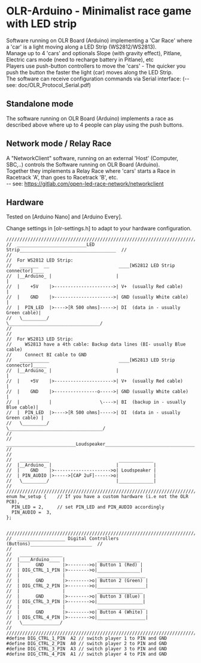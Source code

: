 # OLR-Arduino - Minimalist race game with LED strip
Software running on OLR Board (Arduino) implementing a 'Car Race' where a 'car' is a light moving along a LED Strip (WS2812/WS2813).  
Manage up to 4 'cars' and optionals Slope (with gravity effect), Pitlane, Electric cars mode (need to recharge battery in Pitlane), etc    
Players use push-button controllers to move the 'cars' - The quicker you push the button the faster the light (car) moves along the LED Strip.  
The software can receive configuration commands via Serial interface:  (--see: doc/OLR_Protocol_Serial.pdf)

## Standalone mode
The software running on OLR Board (Arduino) implements a race as described above where up to 4 people can play using the push buttons. 

## Network mode / Relay Race
A "NetworkClient" software, running on an external 'Host' (Computer, SBC,..) controls the Software running on OLR Board (Arduino).  
Together they implements a Relay Race where 'cars' starts a Race in Racetrack 'A', than goes to Racetrack 'B', etc.   
-- see: https://gitlab.com/open-led-race-network/networkclient

## Hardware
Tested on [Arduino Nano] and [Arduino Every].  

Change settings in [olr-settings.h] to adapt to your hardware configuration.

```
///////////////////////////////////////////////////////////////////////////////
//  __________________________LED Strip____________________________________  //
//   
//  For WS2812 LED Strip: 
//   _______  __                          ____[WS2812 LED Strip connector]____
//  |__Arduino_ |                        |                                    |
//  |    +5V    |>---------------------->| V+  (usually Red cable)            |
//  |    GND    |>---------------------->| GND (usually White cable)          |
//  |  PIN_LED  |>---->[R 500 ohms]----->| DI  (data in - usually Green cable)|
//   \_________/                          \__________________________________/
//
//
//  For WS2813 LED Strip: 
//     WS2813 have a 4th cable: Backup data lines (BI- usually Blue cable)
//     Connect BI cable to GND 
//   ___________                          ____[WS2813 LED Strip connector]_____
//  |__Arduino_ |                        |                                     |
//  |    +5V    |>---------------------->| V+  (usually Red cable)             |
//  |    GND    |>----------------o----->| GND (usually White cable)           |
//  |           |                  \---->| BI  (backup in - usually Blue cable)|       
//  |  PIN_LED  |>---->[R 500 ohms]----->| DI  (data in - usually Green cable) |             
//   \_________/                          \___________________________________/
//  
//  __________________________Loudspeaker___________________________________  //
//
//   ___________                          _____________
//  |__Arduino_ |                        |             |
//  |    GND    |>--------------------->o| Loudspeaker |
//  | PIN_AUDIO |>----->[CAP 2uF]------>o|             |
//   \_________/                         |_____________|
//
///////////////////////////////////////////////////////////////////////////////
enum hw_setup {    // If you have a custom hardware (i.e not the OLR PCB), 
  PIN_LED = 2,     // set PIN_LED and PIN_AUDIO accordingly
  PIN_AUDIO =  3,   
};


///////////////////////////////////////////////////////////////////////////////
//  __________________ Digital Controllers (Buttons)_______________________  //
//
//   ________________               
//  |____Arduino____ |            ________________ 
//  |      GND       |>-------->o| Button 1 (Red) |
//  | DIG_CTRL_1_PIN |>-------->o|________________|
//  |                |            __________________
//  |      GND       |>-------->o| Button 2 (Green) |
//  | DIG_CTRL_2_PIN |>-------->o|__________________|
//  |                |            _________________
//  |      GND       |>-------->o| Button 3 (Blue) |
//  | DIG_CTRL_3_PIN |>-------->o|_________________|
//  |                |            __________________
//  |      GND       |>-------->o| Button 4 (White) |
//  | DIG_CTRL_4_PIN |>-------->o|__________________|
//   \______________/                        
//
///////////////////////////////////////////////////////////////////////////////
#define DIG_CTRL_1_PIN  A2 // switch player 1 to PIN and GND
#define DIG_CTRL_2_PIN  A0 // switch player 2 to PIN and GND
#define DIG_CTRL_3_PIN  A3 // switch player 3 to PIN and GND
#define DIG_CTRL_4_PIN  A1 // switch player 4 to PIN and GND
 
```
 


